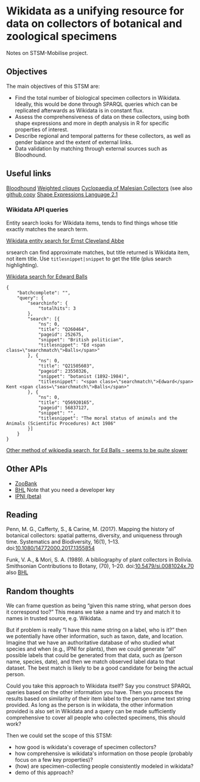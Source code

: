 # Wikidata as a unifying resource for data on collectors of botanical and zoological specimens

Notes on STSM-Mobilise project.

## Objectives

The main objectives of this STSM are:
- Find the total number of biological specimen collectors in Wikidata. Ideally, this would be done through SPARQL queries which can be replicated afterwards as Wikidata is in constant flux.
- Assess the comprehensiveness of data on these collectors, using both shape expressions and more in depth analysis in R for specific properties of interest.
- Describe regional and temporal patterns for these collectors, as well as gender balance and the extent of external links.
- Data validation by matching through external sources such as Bloodhound.
 

## Useful links

[Bloodhound](https://bloodhound-tracker.net)
[Weighted cliques](https://linen-baseball.glitch.me)
[Cyclopaedia of Malesian Collectors](http://www.nationaalherbarium.nl/FMCollectors/home.htm) (see also [github copy](https://github.com/rdmpage/cyclopaedia-malesian-collectors)
[Shape Expressions Language 2.1](http://shex.io/shex-semantics/)

###  Wikidata API queries

Entity search looks for Wikidata items, tends to find things whose title exactly matches the search term.

[Wikidata entity search for Ernst Cleveland Abbe](https://www.wikidata.org/w/api.php?action=wbsearchentities&search=Ernst%20Cleveland%20Abbe&type=item&format=json&language=en)

srsearch can find approximate matches, but title returned is Wikidata item, not item title. Use ```titlesnippet|snippet``` to get the title (plus search highlighting).

[Wikidata search for Edward Balls](https://www.wikidata.org/w/api.php?action=query&list=search&srsearch=Edward+Balls&srprop=titlesnippet%7Csnippet&format=json)
```
{
	"batchcomplete": "",
	"query": {
		"searchinfo": {
			"totalhits": 3
		},
		"search": [{
			"ns": 0,
			"title": "Q260464",
			"pageid": 252675,
			"snippet": "British politician",
			"titlesnippet": "Ed <span class=\"searchmatch\">Balls</span>"
		}, {
			"ns": 0,
			"title": "Q21505603",
			"pageid": 23550326,
			"snippet": "botanist (1892-1984)",
			"titlesnippet": "<span class=\"searchmatch\">Edward</span> Kent <span class=\"searchmatch\">Balls</span>"
		}, {
			"ns": 0,
			"title": "Q56920165",
			"pageid": 56837127,
			"snippet": "",
			"titlesnippet": "The moral status of animals and the Animals (Scientific Procedures) Act 1986"
		}]
	}
}
```



[Other method of wikipedia search, for Ed Balls - seems to be quite slower](https://www.wikidata.org/w/api.php?action=query&list=search&srsearch=Edward+Balls&srprop=titlesnippet%7Csnippet&format=json)

## Other APIs

- [ZooBank](http://zoobank.org/Api)
- [BHL](https://about.biodiversitylibrary.org/tools-and-services/developer-and-data-tools/#APIs) Note that you need a developer key
- [IPNI (beta)](https://beta.ipni.org/api/1/a/urn:lsid:ipni.org:authors:20009115-1)


## Reading

Penn, M. G., Cafferty, S., & Carine, M. (2017). Mapping the history of botanical collectors: spatial patterns, diversity, and uniqueness through time. Systematics and Biodiversity, 16(1), 1–13. doi:[10.1080/14772000.2017.1355854](https://doi.org/10.1080/14772000.2017.1355854)

Funk, V. A., & Mori, S. A. (1989). A bibliography of plant collectors in Bolivia. Smithsonian Contributions to Botany, (70), 1–20. doi:[10.5479/si.0081024x.70](https://doi.org/10.5479/si.0081024x.70)  also [BHL](https://www.biodiversitylibrary.org/bibliography/131635)



## Random thoughts

We can frame question as being “given this name string, what person does it correspond too?” This means we take a name and try and match it to names in  trusted source, e.g. Wikidata.

But if problem is really “I have this name string on a label, who is it?” then we potentially have other information, such as taxon, date, and location. Imagine that we have an authoritative database of who studied what species and when (e.g., IPNI for plants), then we could generate “all” possible labels that could be generated from that data, such as (person name, species, date), and then we match observed label data to that dataset. The best match is likely to be a good candidate for being the actual person.

Could you take this approach to Wikidata itself? Say you construct SPARQL queries based on the other information you have. Then you process the results based on similarity of their item label to the person name text string provided. As long as the person is in wikidata, the other information provided is also set in Wikidata and a query can be made sufficiently comprehensive to cover all people who collected specimens, this should work?

Then we could set the scope of this STSM: 

- how good is wikidata's coverage of specimen collectors?
- how comprehensive is wikidata's information on those people (probably focus on a few key properties)?
- (how) are specimen-collecting people consistently modeled in wikidata?
- demo of this approach?
